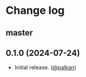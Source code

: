# Change log

## master

## 0.1.0 (2024-07-24)

- Initial release. ([@palkan][])

[@palkan]: https://github.com/palkan
